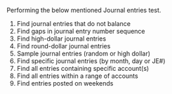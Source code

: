 Performing the below mentioned Journal entries test. 

1) Find journal entries that do not balance
2) Find gaps in journal entry number sequence
3) Find high-dollar journal entries
4) Find round-dollar journal entries
5) Sample journal entries (random or high dollar)
6) Find specific journal entries (by month, day or JE#)
7) Find all entries containing specific account(s)
8) Find all entries within a range of accounts
9) Find entries posted on weekends

